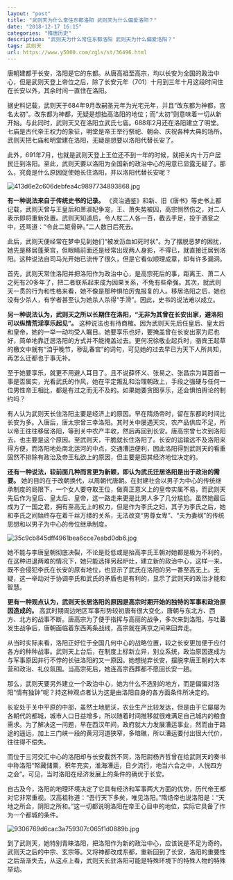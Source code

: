 ```yaml
---
layout: "post"
title: "武则天为什么常住东都洛阳 武则天为什么偏爱洛阳？"
date: "2018-12-17 16:15"
categories: "隋唐历史"
description: "武则天为什么常住东都洛阳 武则天为什么偏爱洛阳？"
tags: 武则天
url: https://www.y5000.com/zgls/st/36496.html
---
```






唐朝建都于长安，洛阳是它的东都。从唐高祖至高宗，均以长安为全国的政治中心，但是武则天登上帝位之后，除了长安元年（701）十月到三年十月这段时间住在长安以外，其余时间一直住在洛阳。

据史料记载，武则天于684年9月改嗣圣元年为光宅元年，并且“改东都为神都，宫名太初”。改东都为神都，无疑是想抬高洛阳的地位；而“太初”则意味着一切从新开始。与此同时，武则天又在洛阳立武氏七庙。688年2月还在洛阳建立了明堂。七庙是古代帝王权力的象征，明堂是帝王举行祭祀、朝会、庆祝各种大典的场所。武则天把七庙和明堂建在洛阳，无疑是想要以洛阳代替长安了。

此外，691年7月，也就是武则天登上王位还不到一年的时候，就把关内十万户居民迁到洛阳。至此，武则天要以洛阳为全国新的政治中心的用意已显露无疑了。那么，究竟是什么原因促使她长住洛阳，并以洛阳代替长安呢？

![413d6e2c606debfea4c9897734893868.jpg](https://img.y5000.com/uploads/allimg/181101/413d6e2c606debfea4c9897734893868.jpg)

 **有一种说法来自于传统史书的记录。**
《资治通鉴》和新、旧《唐书》等史书上都记载，武则天曾与王皇后和萧淑妃争宠，王、萧失势被囚，高宗恻然伤之，对二人表示即将重新处置。武则天知道后，令人杖二人各一百，截去手足，投于酒瓮之中，还骂道：“令此二妪骨碎。”二人数日后死去。

此后，武则天便经常在梦中见到她们“被发沥血如死时状”。为了摆脱恶梦的困扰，她先是移居蓬莱宫，但眼睛前面还是经常出现两人身影，不得已，就直接迁居到洛阳。这种说法自司马光开始已流传了很久，但是它看似顺理成章，却有许多漏洞。

首先，武则天常住洛阳并把洛阳作为政治中心，是高宗死后的事，距离王、萧二人之死有20多年了，把二者联系起来成为因果关系，不免有些牵强。其次，就武则天一贯的行为和性格来看，她不像是那种惧怕厉鬼报复的人。移居洛阳之后，她也没有少杀人，有学者甚至认为她杀人杀得“手滑”。因此，史书的说法难以成立。

 **另一种说法认为，武则天之所以长期住在洛阳，“无非为其曾在长安出家，避洛阳可以纵情荒淫享乐起见”。**
这种说法也有待商榷。因为武则天先后任皇后、皇太后和皇帝，她的一举一动均受人瞩目。她要享乐也好，要掩盖曾在长安出家为尼也好，简单地靠迁居洛阳的方式并不能掩盖过去。更何况徐敬业起兵时，骆宾王起草的檄文中就有“洎乎晚节，秽乱春宫”的词句，可见她的过去早已为天下人所共知，再怎么迁都也于事无补。

至于她要享乐，就更不用避人耳目了。且不说薛怀义、张易之、张昌宗为其面首一事是否属实，光看武氏的作风，她在平定叛乱和治理朝政上，手段之强硬与任何一位男性帝王相比，都是有过之而无不及的。如果她要贪图享乐，还会惧怕舆论的制约吗？

有人认为武则天长住洛阳主要是经济上的原因。早在隋炀帝时，留在东都的时间比长安为多。入唐后，唐太宗曾三幸洛阳。其时关中屡遇天灾，农产品供应不足，所以帝王往往移居洛阳，等到关中农产丰收，然后再回到长安。唐高宗曾七次到洛阳去，也主要是这个原因。至武则天，干脆就长住洛阳了。长安的运输远不及洛阳来得方便，而洛阳地处南北运河的中点，交通漕运便利，因此洛阳得到武则天的看重固然不排除有政治及帝王私欲上的原因，但主要是因其经济地位决定的。

 **还有一种说法，较前面几种而言更为新颖，即认为武氏迁居洛阳是出于政治的需要。**
她的目的在于改朝换代，以周朝代唐朝。在封建社会以男子为中心的传统继承制度的局限下，一个女人要夺取王位，做真正意义上的皇帝实属不易，而武则天先后作为皇后、皇太后、皇帝，这一路走来更是比男人多了几分尴尬。虽然她最后成为了一国之君，拥有至高无上的权力，但是作为李氏之妇，其子为李氏之后，她和李氏之间始终存在着千丝万缕的关系，无法改变“男尊女卑”、“夫为妻纲”的传统思想和以男子为中心的帝位继承制度。

![35c9cb845dff4961bea6cce7eabd0db6.jpg](https://img.y5000.com/uploads/allimg/181101/35c9cb845dff4961bea6cce7eabd0db6.jpg)

她不能与李唐皇朝彻底决裂，不论是贬低或是抬高李氏王朝对她都是极为不利的，在这种进退两难的情况下，她只能选择另起炉灶，建立新的政治中心，这样一来，既不会侵犯李氏在长安的原有地位，也显示了武氏在洛阳的另一番至高无上。无疑，这一举动对于协调李氏和武氏的矛盾也是有利的，显示了武则天的政治才能和智慧。

 **更有一种观点认为，武则天长居洛阳的原因是高宗时期开始的独特的军事和政治原因造成的。**
高武时期周边地区军事形势较初唐有很大变化，唐朝与东北方、西方、北方的战事不断。唐高宗为了便于指挥与高丽的战争，多次来到洛阳。与吐蕃发生战争后，唐朝面临着东西两条战线，高宗就在两京之间来回奔走。

从当时实际来看，洛阳正好位于全国几何中心的战略位置，较之长安更加便于应付各方的种种战事。武则天上台后，在制度上标新立异，别立系统，政治原因遂成为与军事原因并行不悖的长驻洛阳的又一原因。她想抛弃长安，摆脱李唐王朝的大本营和政治、礼仪氛围。当高宗死后，她连高宗西葬都不愿回长安一趟。

那么，武则天要另外建立一个政治中心，她为什么不选别的地方，而是偏偏对洛阳“情有独钟”呢？持这种观点者认为这是由洛阳自身的各方面条件所决定的。

长安处于关中平原的中部，虽然土地肥沃，农业生产比较发达，但是由于它屡屡为各朝代的都城，城市人口日益增多，所以随着时间推移就很难满足自己城内的粮食需求。为了解决这一问题，早在西汉年间，政府就大力发展漕运事业，然而由于路途的遥远，加上三门峡一段的黄河河道狭窄，多暗礁，所以漕运要付出很大代价，往往得不偿失。

而位于三河交汇中心的洛阳却与长安截然不同，洛阳尉杨齐哲曾在给武则天的奏书中称洛阳“帑藏储粟，积年充实，淮海漕运，日夕流行，地当六合之中，人悦四方之会”。可见，当时洛阳在经济发展上的条件的确优于长安。

自古及今，洛阳的地理环境决定了它具有经济和军事两大方面的优势，历代帝王都对它非常重视。汉高祖称道：“吾行天下多矣，唯见洛阳。”隋炀帝也说洛阳是：“天地之所合，阴阳之所和。”这一切都说明洛阳在帝王心目中的地位，实际它具备了作为一个都城的条件。

![9306769d6cac3a759307c065f1d0889b.jpg](https://img.y5000.com/uploads/allimg/181101/9306769d6cac3a759307c065f1d0889b.jpg)

到了武则天，她特别青睐洛阳，把洛阳作为新的政治中心，应该说是不足为奇的。武则天之后的中宗、玄宗等。又将神都改成东都，重新回到了长安，洛阳的重要性之后渐渐失去，从这点上看，武则天长驻洛阳可能是特殊环境下的特殊人物的特殊举动。
